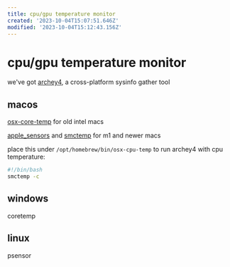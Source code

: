 ```yaml
---
title: cpu/gpu temperature monitor
created: '2023-10-04T15:07:51.646Z'
modified: '2023-10-04T15:12:43.156Z'
---
```


# cpu/gpu temperature monitor

we've got [archey4](https://github.com/HorlogeSkynet/archey4), a cross-platform sysinfo gather tool

## macos

[osx-core-temp](https://github.com/lavoiesl/osx-cpu-temp) for old intel macs

[apple_sensors](https://github.com/fermion-star/apple_sensors/) and [smctemp](https://github.com/narugit/smctemp) for m1 and newer macs

place this under `/opt/homebrew/bin/osx-cpu-temp` to run archey4 with cpu temperature:

```bash
#!/bin/bash
smctemp -c
```

## windows

coretemp

## linux

psensor
